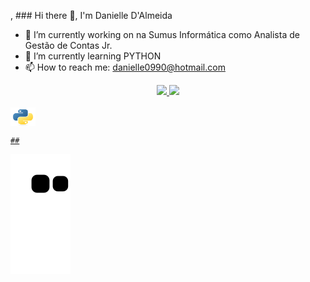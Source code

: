, ### Hi there 👋, I'm Danielle D'Almeida

- 🔭 I’m currently working on  na Sumus Informática como Analista de Gestão de Contas Jr.
- 🌱 I’m currently learning  PYTHON
- 📫 How to reach me: danielle0990@hotmail.com

<div align="center">
  <a href="https://github.com/rafaballerini">
  <img height="180em" src="https://github-readme-stats.vercel.app/api?username=danielledalmeida&show_icons=true&theme=dracula&include_all_commits=true&count_private=true"/>
  <img height="180em" src="https://github-readme-stats.vercel.app/api/top-langs/?username=danielledalmeida&layout=compact&langs_count=7&theme=dracula"/>
</div>
<div style="display: inline_block"><br>

  <img align="center" alt="Rafa-Python" height="30" width="40" src="https://raw.githubusercontent.com/devicons/devicon/master/icons/python/python-original.svg">

    ##
 

  ![Snake animation](https://github.com/rafaballerini/rafaballerini/blob/output/github-contribution-grid-snake.svg)
 
</div>

